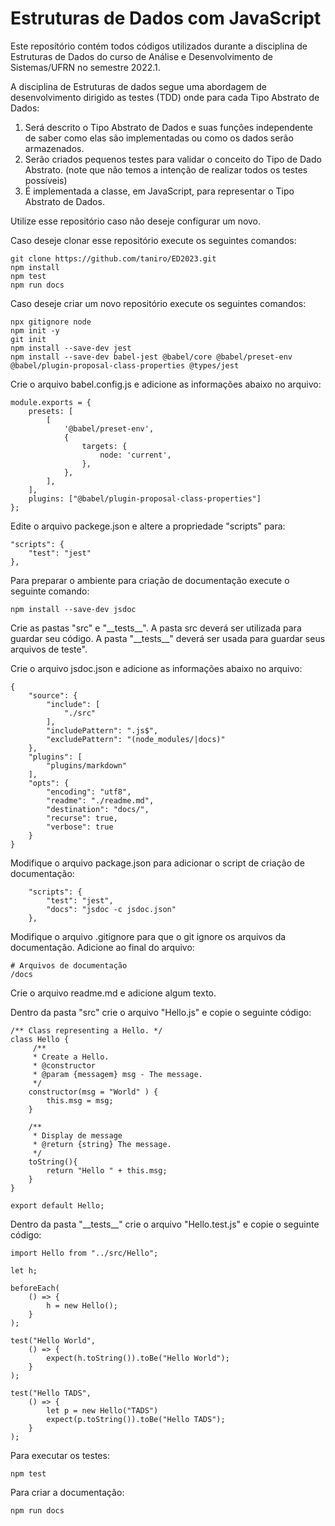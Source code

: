 # Estruturas de Dados com JavaScript

Este reposítório contém todos códigos utilizados durante a disciplina de Estruturas de Dados do curso de Análise e Desenvolvimento de Sistemas/UFRN no semestre 2022.1.

A disciplina de Estruturas de dados segue uma abordagem de desenvolvimento dirigido as testes (TDD) onde para cada Tipo Abstrato de Dados:

1. Será descrito o Tipo Abstrato de Dados e suas funções independente de saber como elas são implementadas ou como os dados serão armazenados.
2. Serão criados pequenos testes para validar o conceito do Tipo de Dado Abstrato. (note que não temos a intenção de realizar todos os testes possíveis)
3. É implementada a classe, em JavaScript, para representar o Tipo Abstrato de Dados.

Utilize esse repositório caso não deseje configurar um novo.

Caso deseje clonar esse repositório execute os seguintes comandos:

```
git clone https://github.com/taniro/ED2023.git
npm install
npm test
npm run docs
```

Caso deseje criar um novo repositório execute os seguintes comandos:

```
npx gitignore node
npm init -y
git init
npm install --save-dev jest
npm install --save-dev babel-jest @babel/core @babel/preset-env @babel/plugin-proposal-class-properties @types/jest
```

Crie o arquivo babel.config.js e adicione as informações abaixo no arquivo:

```
module.exports = {
	presets: [
		[
			'@babel/preset-env',
			{
				targets: {
					node: 'current',
				},
			},
		],
	],
	plugins: ["@babel/plugin-proposal-class-properties"]
};
```

Edite o arquivo packege.json e altere a propriedade "scripts" para:

```
"scripts": {
	"test": "jest"
},
```

Para preparar o ambiente para criação de documentação execute o seguinte comando:

```
npm install --save-dev jsdoc
```

Crie as pastas "src" e "\_\_tests\_\_".
A pasta src deverá ser utilizada para guardar seu código.
A pasta "\_\_tests\_\_" deverá ser usada para guardar seus arquivos de teste".

Crie o arquivo jsdoc.json e adicione as informações abaixo no arquivo:

```
{
	"source": {
		"include": [
			"./src"
		],
		"includePattern": ".js$",
		"excludePattern": "(node_modules/|docs)"
	},
	"plugins": [
		"plugins/markdown"
	],
	"opts": {
		"encoding": "utf8",
		"readme": "./readme.md",
		"destination": "docs/",
		"recurse": true,
		"verbose": true
	}
}
```

Modifique o arquivo package.json para adicionar o script de criação de documentação:

```
	"scripts": {
		"test": "jest",
		"docs": "jsdoc -c jsdoc.json"
	},
```

Modifique o arquivo .gitignore para que o git ignore os arquivos da documentação. Adicione ao final do arquivo:

```
# Arquivos de documentação
/docs
```

Crie o arquivo readme.md e adicione algum texto.

Dentro da pasta "src" crie o arquivo "Hello.js" e copie o seguinte código:

```
/** Class representing a Hello. */
class Hello {
     /**
     * Create a Hello.
     * @constructor
     * @param {messagem} msg - The message.
     */
    constructor(msg = "World" ) {
        this.msg = msg;
    }

    /**
     * Display de message
     * @return {string} The message.
     */
    toString(){
        return "Hello " + this.msg;
    }
}

export default Hello;
```

Dentro da pasta "\_\_tests\_\_" crie o arquivo "Hello.test.js" e copie o seguinte código:

```
import Hello from "../src/Hello";

let h;

beforeEach(
    () => {
        h = new Hello();
    }
);

test("Hello World",
    () => {
        expect(h.toString()).toBe("Hello World");
    }
);

test("Hello TADS",
    () => {
        let p = new Hello("TADS")
        expect(p.toString()).toBe("Hello TADS");
    }
);
```

Para executar os testes:

```
npm test
```

Para criar a documentação:

```
npm run docs
```
